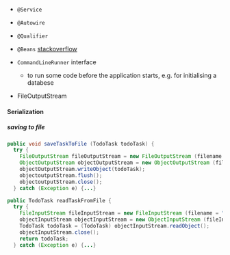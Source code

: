 * `@Service`
* `@Autowire`
* `@Qualifier`
* `@Beans` [stackoverflow](https://stackoverflow.com/questions/17193365/what-in-the-world-are-spring-beans)
  
* `CommandLineRunner` interface
  * to run some code before the application starts, e.g. for initialising a databese
 
* FileOutputStream

#### Serialization
##### saving to file
```java
public void saveTaskToFile (TodoTask todoTask) {
  try {
    FileOutputStream fileOutputStream = new FileOutputStream (filename = "todoTask.txt");
    ObjectOutputStream objectOutputStream = new ObjectOutputStream (fileOutputStream);
    objectOutputStream.writeObject(todoTask);
    objectoutputStream.flush();
    objectoutputStream.close();
  } catch (Exception e) {...}
```
```java
public TodoTask readTaskFromFile {
  try {
    FileInputStream fileInputStream = new FileInputStream (filename = "todoTask.txt") ;
    objectInputStream objectInputStream = new ObjectInputStream (fileInputStream);
    TodoTask todoTask = (TodoTask) objectInputStream.readObject();
    objectInputStream.close();
    return todoTask;
  } catch (Exception e) {...}
```
